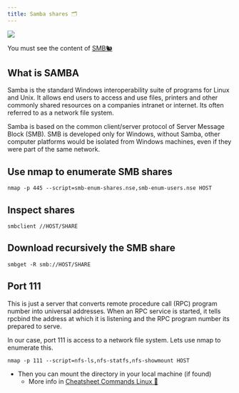 ```yaml
---
title: Samba shares 🗂️
---
```

![](Pasted%20image%2020240512162510.png)

You must see the content of [SMB🐿](/notes/Protocols/smb.md)
## What is SAMBA

Samba is the standard Windows interoperability suite of programs for Linux and Unix. It allows end users to access and use files, printers and other commonly shared resources on a companies intranet or internet. Its often referred to as a network file system.

Samba is based on the common client/server protocol of Server Message Block (SMB). SMB is developed only for Windows, without Samba, other computer platforms would be isolated from Windows machines, even if they were part of the same network.

## Use nmap to enumerate SMB shares

```shell
nmap -p 445 --script=smb-enum-shares.nse,smb-enum-users.nse HOST
```

## Inspect shares

```shell
smbclient //HOST/SHARE
```

## Download recursively the SMB share

```shell
smbget -R smb://HOST/SHARE
```

## Port 111

This is just a server that converts remote procedure call (RPC) program number into universal addresses. When an RPC service is started, it tells rpcbind the address at which it is listening and the RPC program number its prepared to serve. 

In our case, port 111 is access to a network file system. Lets use nmap to enumerate this.

```shell
nmap -p 111 --script=nfs-ls,nfs-statfs,nfs-showmount HOST
```

- Then you can mount the directory in your local machine (if found)
	- More info in [Cheatsheet Commands Linux 👾](/notes/Linux%20things/cheatsheet_commands_linux)

